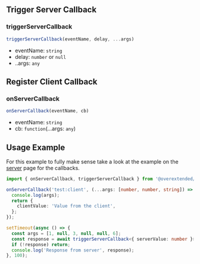 ## Trigger Server Callback

### triggerServerCallback

```ts
triggerServerCallback(eventName, delay, ...args)
```

* eventName: `string`
* delay: `number` or `null`
* ..args: `any`

## Register Client Callback

### onServerCallback

```ts
onServerCallback(eventName, cb)
```

* eventName: `string`
* cb: `function`(...args: `any`)

## Usage Example

For this example to fully make sense take a look at the example on the [server](./Server#usage-example) page for the callbacks.

```ts
import { onServerCallback, triggerServerCallback } from '@overextended/ox_lib/client'
```

```ts
onServerCallback('test:client', (...args: [number, number, string]) => {
  console.log(args);
  return {
    clientValue: 'Value from the client',
  };
});
```

```ts
setTimeout(async () => {
  const args = [1, null, 3, null, null, 6];
  const response = await triggerServerCallback<{ serverValue: number }>('test:server', 1, args);
  if (!response) return;
  console.log('Response from server', response);
}, 100);
```
